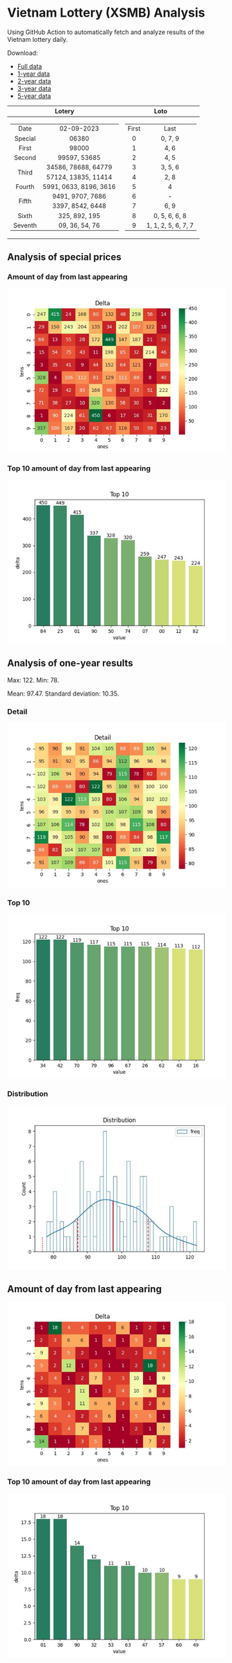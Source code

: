 # Vietnam Lottery (XSMB) Analysis

Using GitHub Action to automatically fetch and analyze results of the Vietnam lottery daily.

Download:

* [Full data](https://raw.githubusercontent.com/khiemdoan/vietnam-lottery-xsmb-analysis/main/results/xsmb.csv)
* [1-year data](https://raw.githubusercontent.com/khiemdoan/vietnam-lottery-xsmb-analysis/main/results/xsmb_1_year.csv)
* [2-year data](https://raw.githubusercontent.com/khiemdoan/vietnam-lottery-xsmb-analysis/main/results/xsmb_2_year.csv)
* [3-year data](https://raw.githubusercontent.com/khiemdoan/vietnam-lottery-xsmb-analysis/main/results/xsmb_3_year.csv)
* [5-year data](https://raw.githubusercontent.com/khiemdoan/vietnam-lottery-xsmb-analysis/main/results/xsmb_5_year.csv)

| Lotery      | Loto |
| :-----------: | :-----------: |
| <table><tr><td>Date</td><td>02-09-2023</td></tr><tr><td>Special</td><td>06380</td></tr><tr><td>First</td><td>98000</td></tr><tr><td>Second</td><td>99597, 53685</td></tr><tr><td rowspan="2">Third</td><td>34586, 78688, 64779</td></tr><tr><td>57124, 13835, 11414</td></tr><tr><td>Fourth</td><td>5991, 0633, 8196, 3616</td></tr><tr><td rowspan="2">Fifth</td><td>9491, 9707, 7686</td></tr><tr><td>3397, 8542, 6448</td></tr><tr><td>Sixth</td><td>325, 892, 195</td></tr><tr><td>Seventh</td><td>09, 36, 54, 76</td></tr></table> | <table><tr><td>First</td><td>Last</td></tr><tr><td>0</td><td>0, 7, 9</td></tr><tr><td>1</td><td>4, 6</td></tr><tr><td>2</td><td>4, 5</td></tr><tr><td>3</td><td>3, 5, 6</td></tr><tr><td>4</td><td>2, 8</td></tr><tr><td>5</td><td>4</td></tr><tr><td>6</td><td>-</td></tr><tr><td>7</td><td>6, 9</td></tr><tr><td>8</td><td>0, 5, 6, 6, 8</td></tr><tr><td>9</td><td>1, 1, 2, 5, 6, 7, 7</td></tr></table> |


<h2>Analysis of special prices</h2>

<h3>Amount of day from last appearing</h3>

![Delta](images/special_delta.jpg)

<h3>Top 10 amount of day from last appearing</h3>

![Delta top 10](images/special_delta_top_10.jpg)

<h2>Analysis of one-year results</h2>

Max: 122. Min: 78.

Mean: 97.47. Standard deviation: 10.35.

<h3>Detail</h3>

![Detail](images/heatmap.jpg)

<h3>Top 10</h3>

![Top 10](images/top-10.jpg)

<h3>Distribution</h3>

![Distribution](images/distribution.jpg)

<h2>Amount of day from last appearing</h2>

![Delta](images/delta.jpg)

<h3>Top 10 amount of day from last appearing</h3>

![Delta top 10](images/delta_top_10.jpg)